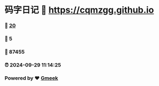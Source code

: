 # 码字日记 :link: https://cqmzgg.github.io 
### :page_facing_up: [20](https://cqmzgg.github.io/tag.html) 
### :speech_balloon: 5 
### :hibiscus: 87455 
### :alarm_clock: 2024-09-29 11:14:25 
### Powered by :heart: [Gmeek](https://github.com/Meekdai/Gmeek)

